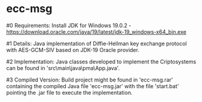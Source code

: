 # ecc-msg
#0 Requirements:
Install JDK for Windows 19.0.2 - https://download.oracle.com/java/19/latest/jdk-19_windows-x64_bin.exe
    
#1 Details: 
Java implementation of Diffie-Hellman key exchange protocol with AES-GCM-SIV based on JDK-19 Oracle provider.

#2 Implementation: 
Java classes developed to implement the Criptosystems can be found in 'src\main\java\pma\App.java'.

#3 Compiled Version: 
Build project might be found in 'ecc-msg.rar' containing the compiled Java file 'ecc-msg.jar' with the file 'start.bat' pointing the .jar file to execute the  implementation.
